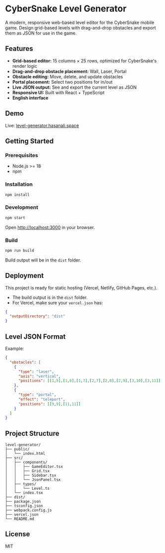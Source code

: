 # CyberSnake Level Generator

A modern, responsive web-based level editor for the CyberSnake mobile game. Design grid-based levels with drag-and-drop obstacles and export them as JSON for use in the game.

## Features
- **Grid-based editor:** 15 columns × 25 rows, optimized for CyberSnake's render logic
- **Drag-and-drop obstacle placement:** Wall, Laser, Portal
- **Obstacle editing:** Move, delete, and update obstacles
- **Portal placement:** Select two positions for in/out
- **Live JSON output:** See and export the current level as JSON
- **Responsive UI:** Built with React + TypeScript
- **English interface**

## Demo
Live: [level-generator.hasanali.space](https://level-generator.hasanali.space/)

## Getting Started

### Prerequisites
- Node.js >= 18
- npm

### Installation
```bash
npm install
```

### Development
```bash
npm start
```
Open [http://localhost:3000](http://localhost:3000) in your browser.

### Build
```bash
npm run build
```
Build output will be in the `dist` folder.

## Deployment
This project is ready for static hosting (Vercel, Netlify, GitHub Pages, etc.).
- The build output is in the `dist` folder.
- For Vercel, make sure your `vercel.json` has:
```json
{
  "outputDirectory": "dist"
}
```

## Level JSON Format
Example:
```json
{
  "obstacles": [
    {
      "type": "laser",
      "axis": "vertical",
      "positions": [[1,5],[1,6],[1,7],[2,7],[2,8],[2,9],[3,10],[3,11]]
    },
    {
      "type": "portal",
      "effect": "teleport",
      "positions": [[9,9],[11,11]]
    }
  ]
}
```

## Project Structure
```
level-generator/
├── public/
│   └── index.html
├── src/
│   ├── components/
│   │   ├── GameEditor.tsx
│   │   ├── Grid.tsx
│   │   ├── Sidebar.tsx
│   │   └── JsonPanel.tsx
│   ├── types/
│   │   └── Level.ts
│   └── index.tsx
├── dist/
├── package.json
├── tsconfig.json
├── webpack.config.js
├── vercel.json
└── README.md
```

## License
MIT
